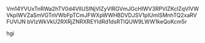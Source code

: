 Vm14YVUxTnRWa2hTV0d4VllUSlNjVlZyVlRGVmJGcHlWV3RPVlZKclZqVlVW
VkpIWVZaSmVGTnVWbFpTCmJFWXpWWHBDVDJSV1pIUmlSMnhTQ2xaRVFUVlJN
bVIzWkVkU2RXRjZNRXREYldRd1dsRTlQUW9LWW1keQoKcm5r

hgi